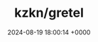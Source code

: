 ---
title: "kzkn/gretel"
link: "https://github.com/kzkn/gretel"
date: "2024-08-19 18:00:14 +0000"
description: "Flexible Ruby on Rails breadcrumbs plugin."
category: "github"
---